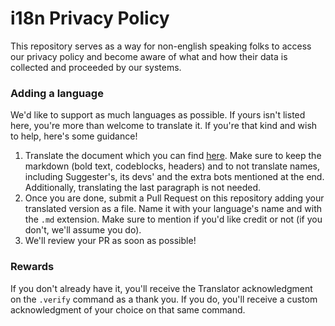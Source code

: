 # i18n Privacy Policy
This repository serves as a way for non-english speaking folks to access our privacy policy and become aware of what and how their data is collected and proceeded by our systems.

### Adding a language
We'd like to support as much languages as possible. If yours isn't listed here, you're more than welcome to translate it. If you're that kind and wish to help, here's some guidance!

1) Translate the document which you can find [here](https://suggester.js.org/#/legal). Make sure to keep the markdown (bold text, codeblocks, headers) and to not translate names, including Suggester's, its devs' and the extra bots mentioned at the end. Additionally, translating the last paragraph is not needed.
2) Once you are done, submit a Pull Request on this repository adding your translated version as a file. Name it with your language's name and with the `.md` extension. Make sure to mention if you'd like credit or not (if you don't, we'll assume you do).
3) We'll review your PR as soon as possible!

### Rewards
If you don't already have it, you'll receive the Translator acknowledgment on the `.verify` command as a thank you. If you do, you'll receive a custom acknowledgment of your choice on that same command. 
